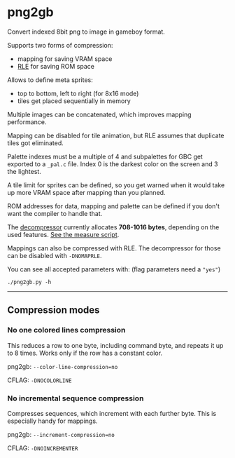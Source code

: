 # png2gb
Convert indexed 8bit png to image in gameboy format.

Supports two forms of compression:
* mapping for saving VRAM space
* [RLE](compression.md) for saving ROM space

Allows to define meta sprites:
* top to bottom, left to right (for 8x16 mode)
* tiles get placed sequentially in memory

Multiple images can be concatenated, which improves mapping performance.

Mapping can be disabled for tile animation, but RLE assumes that duplicate tiles got eliminated.

Palette indexes must be a multiple of 4 and subpalettes for GBC get exported to a `_pal.c` file. Index 0 is the darkest color on the screen and 3 the lightest.

A tile limit for sprites can be defined, so you get warned when it would take up more VRAM space after mapping than you planned.

ROM addresses for data, mapping and palette can be defined if you don't want the compiler to handle that.

The [decompressor](csrc/decompress.c) currently allocates **708-1016 bytes**, depending on the used features. [See the measure script](measure_size.sh).

Mappings can also be compressed with RLE. The decompressor for those can be disabled with `-DNOMAPRLE`.

You can see all accepted parameters with: (flag parameters need a `"yes"`)
```
./png2gb.py -h
```

----

## Compression modes

### No one colored lines compression

This reduces a row to one byte, including command byte, and repeats it up to 8 times. Works only if the row has a constant color.

png2gb: `--color-line-compression=no`

CFLAG: `-DNOCOLORLINE`

### No incremental sequence compression

Compresses sequences, which increment with each further byte. This is especially handy for mappings.

png2gb: `--increment-compression=no`

CFLAG: `-DNOINCREMENTER`